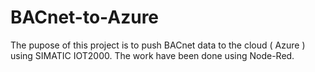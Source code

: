 # BACnet-to-Azure
The pupose of this project is to push BACnet data to the cloud ( Azure ) using SIMATIC IOT2000. The work have been done using Node-Red.
